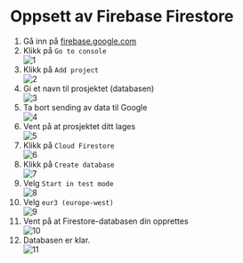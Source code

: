 # Oppsett av Firebase Firestore

1. Gå inn på [firebase.google.com](https://firebase.google.com)  
2. Klikk på `Go to console`  
![1](firebase-oppsett/1.png ':size=400')
3. Klikk på `Add project`  
![2](firebase-oppsett/2.png ':size=200')
4. Gi et navn til prosjektet (databasen)  
![3](firebase-oppsett/3.png ':size=400')
5. Ta bort sending av data til Google  
![4](firebase-oppsett/4.png ':size=400')
6. Vent på at prosjektet ditt lages  
![5](firebase-oppsett/5.png ':size=400')
7. Klikk på `Cloud Firestore`  
![6](firebase-oppsett/6.png ':size=400')
8. Klikk på `Create database`  
![7](firebase-oppsett/7.png ':size=400')
9. Velg `Start in test mode`  
![8](firebase-oppsett/8.png ':size=400')
10. Velg `eur3 (europe-west)`  
![9](firebase-oppsett/9.png ':size=400')
11. Vent på at Firestore-databasen din opprettes  
![10](firebase-oppsett/10.png ':size=400')
12. Databasen er klar.  
![11](firebase-oppsett/11.png ':size=400')
